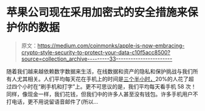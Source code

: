 # 苹果公司现在采用加密式的安全措施来保护你的数据

> 原文：<https://medium.com/coinmonks/apple-is-now-embracing-crypto-style-security-to-protect-your-data-c10f5acc8500?source=collection_archive---------33----------------------->

随着我们越来越依赖数字数据来生活，在线数据和资产的隐私和保护挑战与我们所有人尤其相关。人们平均每天花在手机上的时间是[三个半小时，](https://explodingtopics.com/blog/smartphone-usage-stats)20%的人花了超过四个小时在“刷手机和打字”上。更不可思议的是，我们平均每天看手机 58 次！同样，像现金一样，我们花钱，但我们中的许多人甚至没有钱包。许多手机用户不打电话，更不用说留语音邮件了(所以…